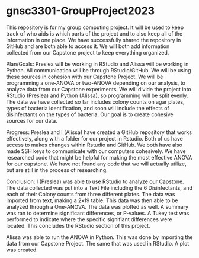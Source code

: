 # gnsc3301-GroupProject2023
This repository is for my group computing project. It will be used to keep track of who aids is which parts of the project and to also keep all of the information in one place. 
We have successfully shared the repository in GitHub and are both able to access it. We will both add information collected from our Capstone project to keep everything organized. 

Plan/Goals:
  Preslea will be working in RStudio and Alissa will be working in Python. All communication will be through RStudio/GitHub. We will be using these sources in cohesion with our Capstone Project. We will be programming a one-ANOVA or two-ANOVA depending on our analysis, to analyze data from our Capstone experiments. We will divide the project into RStudio (Preslea) and Python (Alissa), so programming will be split evenly. The data we have collected so far includes colony counts on agar plates, types of bacteria identification, and soon will include the effects of disinfectants on the types of bacteria. Our goal is to create cohesive sources for our data.

Progress:
  Preslea and I (Alissa) have created a GitHub repository that works effectively, along with a folder for our project in Rstudio. Both of us have access to makes changes within Rstudio and GitHub. We both have also made SSH keys to communicate with our computers cohesively. We have researched code that might be helpful for making the most effective ANOVA for our capstone. We have not found any code that we will actually utilize, but are still in the process of researching.

Conclusion:
  I (Preslea) was able to use RStudio to analyze our Capstone. The data collected was put into a Text File including the 6 Disinfectants, and each of their Colony counts from three different plates. The data was imported from text, making a 2x19 table. This data was then able to be analyzed through a One-ANOVA. The data was plotted as well. A summary was ran to determine significant differences, or P-values. A Tukey test was performed to indicate where the specific signifiant differences were located. This concludes the RStudio section of this project.
  
  Alissa was able to run the ANOVA in Python. This was done by importing the data from our Capstone Project. The same that was used in RStudio. A plot was created.